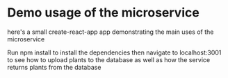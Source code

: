 # Demo usage of the microservice
here's a small create-react-app app demonstrating the main uses of the microservice

Run npm install to install the dependencies then navigate to localhost:3001 to see how to upload plants to the database as well as how the service returns plants from the database


